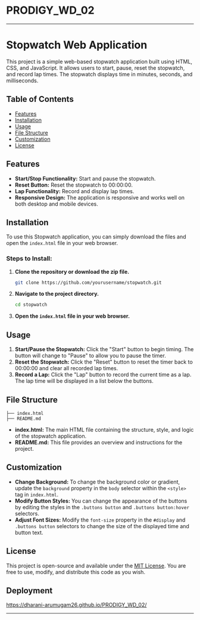 # PRODIGY_WD_02

---

# Stopwatch Web Application

This project is a simple web-based stopwatch application built using HTML, CSS, and JavaScript. It allows users to start, pause, reset the stopwatch, and record lap times. The stopwatch displays time in minutes, seconds, and milliseconds.

## Table of Contents

- [Features](#features)
- [Installation](#installation)
- [Usage](#usage)
- [File Structure](#file-structure)
- [Customization](#customization)
- [License](#license)

## Features

- **Start/Stop Functionality:** Start and pause the stopwatch.
- **Reset Button:** Reset the stopwatch to 00:00:00.
- **Lap Functionality:** Record and display lap times.
- **Responsive Design:** The application is responsive and works well on both desktop and mobile devices.

## Installation

To use this Stopwatch application, you can simply download the files and open the `index.html` file in your web browser.

### Steps to Install:
1. **Clone the repository or download the zip file.**
   ```bash
   git clone https://github.com/yourusername/stopwatch.git
   ```
2. **Navigate to the project directory.**
   ```bash
   cd stopwatch
   ```
3. **Open the `index.html` file in your web browser.**

## Usage

1. **Start/Pause the Stopwatch:** Click the "Start" button to begin timing. The button will change to "Pause" to allow you to pause the timer.
2. **Reset the Stopwatch:** Click the "Reset" button to reset the timer back to 00:00:00 and clear all recorded lap times.
3. **Record a Lap:** Click the "Lap" button to record the current time as a lap. The lap time will be displayed in a list below the buttons.

## File Structure

```
├── index.html
├── README.md
```

- **index.html:** The main HTML file containing the structure, style, and logic of the stopwatch application.
- **README.md:** This file provides an overview and instructions for the project.

## Customization

- **Change Background:** To change the background color or gradient, update the `background` property in the `body` selector within the `<style>` tag in `index.html`.
- **Modify Button Styles:** You can change the appearance of the buttons by editing the styles in the `.buttons button` and `.buttons button:hover` selectors.
- **Adjust Font Sizes:** Modify the `font-size` property in the `#display` and `.buttons button` selectors to change the size of the displayed time and button text.

## License

This project is open-source and available under the [MIT License](https://opensource.org/licenses/MIT). You are free to use, modify, and distribute this code as you wish.

## Deployment 
https://dharani-arumugam26.github.io/PRODIGY_WD_02/


---

